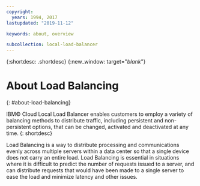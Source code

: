 ```yaml
---
copyright:
  years: 1994, 2017
lastupdated: "2019-11-12"

keywords: about, overview

subcollection: local-load-balancer
---
```


{:shortdesc: .shortdesc}
{:new_window: target="_blank_"}

# About Load Balancing
{: #about-load-balancing}

IBM© Cloud Local Load Balancer enables customers to employ a variety of balancing methods to distribute traffic, including persistent and non-persistent options, that can be changed, activated and deactivated at any time.
{: shortdesc}

Load Balancing is a way to distribute processing and communications evenly across multiple servers within a data center so that a single device does not carry an entire load. Load Balancing is essential in situations where it is difficult to predict the number of requests issued to a server, and can distribute requests that would have been made to a single server to ease the load and minimize latency and other issues.
